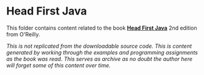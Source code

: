 # Head First Java

This folder contains content related to the book [**Head First Java**](https://www.oreilly.com/library/view/head-first-java/0596009208/) 2nd edition from O'Reilly.

*This is not replicated from the downloadable source code. This is content generated by working through the examples and programming assignments as the book was read. This serves as archive as no doubt the author here will forget some of this content over time.*

